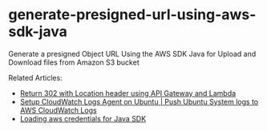 # generate-presigned-url-using-aws-sdk-java
Generate a presigned Object URL Using the AWS SDK Java for Upload and Download files from Amazon S3 bucket

Related Articles:
<br/>
<ul>
  <li>
<a href="https://www.javacodestuffs.com/2020/05/return-302-with-location-header-using-api-gateway-lambda.html"> Return 302 with Location header using API Gateway and Lambda</a>  </li>

<li>
<a href="https://www.javacodestuffs.com/2020/05/setup-cloudwatch-logs-agent-on-ubuntu.html"> Setup CloudWatch Logs Agent on Ubuntu | Push Ubuntu System logs to AWS CloudWatch Logs</a>  </li>

<li>
<a href="https://www.javacodestuffs.com/2020/05/loadind-aws-credentials-for-java-sdk.html"> Loading aws credentials for Java SDK</a>
</li> </ul>







